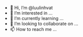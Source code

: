 - 👋 Hi, I’m @luulinhvat
- 👀 I’m interested in ...
- 🌱 I’m currently learning ...
- 💞️ I’m looking to collaborate on ...
- 📫 How to reach me ...

<!---
luulinhvat/luulinhvat is a ✨ special ✨ repository because its `README.md` (this file) appears on your GitHub profile.
You can click the Preview link to take a look at your changes.
--->
